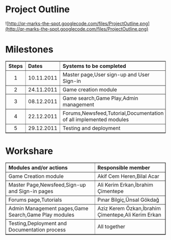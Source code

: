 # Project Outline #

![http://qr-marks-the-spot.googlecode.com/files/ProjectOutline.png](http://qr-marks-the-spot.googlecode.com/files/ProjectOutline.png)


# Milestones #

<table border='1'>
<blockquote><tr>
<blockquote><th align='left'>Steps</th>
<th align='left'>Dates</th>
<th align='left'>Systems to be completed</th>
</blockquote></tr></blockquote>

<blockquote><tr>
<blockquote><td align='center'>1</td>
<td>10.11.2011</td>
<td>Master page,User sign-up and User Sign-in</td>
</blockquote></tr></blockquote>

<blockquote><tr>
<blockquote><td align='center'>2</td>
<td>24.11.2011</td>
<td>Game creation module</td>
</blockquote></tr></blockquote>

<blockquote><tr>
<blockquote><td align='center'>3</td>
<td>08.12.2011</td>
<td>Game search,Game Play,Admin management</td>
</blockquote></tr></blockquote>

<blockquote><tr>
<blockquote><td align='center'>4</td>
<td>22.12.2011</td>
<td>Forums,Newsfeed,Tutorial,Documentation of all implemented modules</td>
</blockquote></tr>
<tr>
<blockquote><td align='center'>5</td>
<td>29.12.2011</td>
<td>Testing and deployment</td>
</blockquote></tr></blockquote>

</table>


# Workshare #

<table border='1'>
<blockquote><tr>
<blockquote><th align='left'>Modules and/or actions</th>
<th align='left'>Responsible member</th>
</blockquote></tr></blockquote>

<blockquote><tr>
<blockquote><td>Game Creation module</td>
<td>Akif Cem Heren,Bilal Acar</td>
</blockquote></tr></blockquote>

<blockquote><tr>
<blockquote><td>Master Page,Newsfeed,Sign-up and Sign-in pages</td>
<td>Ali Kerim Erkan,İbrahim Çimentepe</td>
</blockquote></tr></blockquote>

<blockquote><tr>
<blockquote><td>Forums page,Tutorials</td>
<td>Pınar Bilgiç,Ünsal Gökdağ</td>
</blockquote></tr></blockquote>

<blockquote><tr>
<blockquote><td>Admin Management pages,Game Search,Game Play modules</td>
<td>Aziz Kerem Özkan,İbrahim Çimentepe,Ali Kerim Erkan</td>
</blockquote></tr>
<tr>
<blockquote><td>Testing,Deployment and Documentation process</td>
<td>All together</td>
</blockquote></tr></blockquote>

</table>